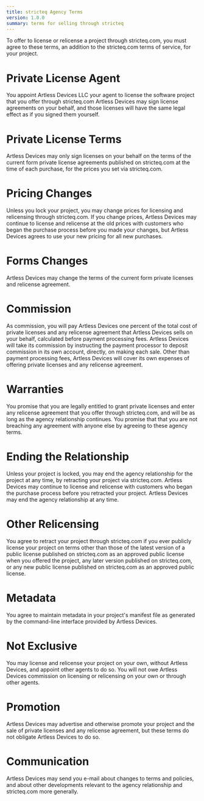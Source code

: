 ```yaml
---
title: stricteq Agency Terms
version: 1.0.0
summary: terms for selling through stricteq
---
```


To offer to license or relicense a project through stricteq.com, you must agree to these terms, an addition to the stricteq.com terms of service, for your project.

# Private License Agent

You appoint Artless Devices LLC your agent to license the software project that you offer through stricteq.com  Artless Devices may sign license agreements on your behalf, and those licenses will have the same legal effect as if you signed them yourself.

# Private License Terms

Artless Devices may only sign licenses on your behalf on the terms of the current form private license agreements published on stricteq.com at the time of each purchase, for the prices you set via stricteq.com.

# Pricing Changes

Unless you lock your project, you may change prices for licensing and relicensing through stricteq.com.  If you change prices, Artless Devices may continue to license and relicense at the old prices with customers who began the purchase process before you made your changes, but Artless Devices agrees to use your new pricing for all new purchases.

# Forms Changes 

Artless Devices may change the terms of the current form private licenses and relicense agreement.

# Commission

As commission, you will pay Artless Devices one percent of the total cost of private licenses and any relicense agreement that Artless Devices sells on your behalf, calculated before payment processing fees.  Artless Devices will take its commission by instructing the payment processor to deposit commission in its own account, directly, on making each sale.  Other than payment processing fees, Artless Devices will cover its own expenses of offering private licenses and any relicense agreement.

# Warranties

You promise that you are legally entitled to grant private licenses and enter any relicense agreement that you offer through stricteq.com, and will be as long as the agency relationship continues.  You promise that that you are not breaching any agreement with anyone else by agreeing to these agency terms.

# Ending the Relationship

Unless your project is locked, you may end the agency relationship for the project at any time, by retracting your project via stricteq.com.  Artless Devices may continue to license and relicense with customers who began the purchase process before you retracted your project.  Artless Devices may end the agency relationship at any time.

# Other Relicensing

You agree to retract your project through stricteq.com if you ever publicly license your project on terms other than those of the latest version of a public license published on stricteq.com as an approved public license when you offered the project, any later version published on stricteq.com, or any new public license published on stricteq.com as an approved public license.

# Metadata

You agree to maintain metadata in your project's manifest file as generated by the command-line interface provided by Artless Devices.

# Not Exclusive

You may license and relicense your project on your own, without Artless Devices, and appoint other agents to do so.  You will not owe Artless Devices commission on licensing or relicensing on your own or through other agents.

# Promotion

Artless Devices may advertise and otherwise promote your project and the sale of private licenses and any relicense agreement, but these terms do not obligate Artless Devices to do so.

# Communication

Artless Devices may send you e-mail about changes to terms and policies, and about other developments relevant to the agency relationship and stricteq.com more generally.
